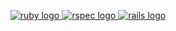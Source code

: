 <p align="center"> <a href="https://github.com/alrra/logo-maker"> <img src="https://img.shields.io/badge/ruby-%23CC342D.svg?style=for-the-badge&logo=ruby&logoColor=white" alt="ruby logo" /> </a> <a href="https://github.com/devicons/devicon"> <img src="https://img.shields.io/badge/rspec-%23B80909.svg?style=for-the-badge&logo=rspec&logoColor=white" alt="rspec logo" /> </a> <a href="https://github.com/devicons/devicon"> <img src="https://img.shields.io/badge/rails-%23CC0000.svg?style=for-the-badge&logo=ruby-on-rails&logoColor=white" alt="rails logo" /> </a> </p>